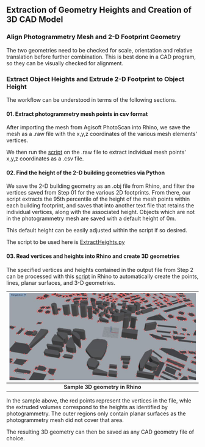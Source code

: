 ## Extraction of Geometry Heights and Creation of 3D CAD Model

### Align Photogrammetry Mesh and 2-D Footprint Geometry

The two geometries need to be checked for scale, orientation and relative translation before further combination. This is best done in a CAD program, so they can be visually checked for alignment. 

### Extract Object Heights and Extrude 2-D Footprint to Object Height

The workflow can be understood in terms of the following sections.

#### 01. Extract photogrammetry mesh points in csv format

After importing the mesh from Agisoft PhotoScan into Rhino, we save the mesh as a .raw file with the x,y,z coordinates of the various mesh elements' vertices. 

We then run the [script](https://github.com/ooichinchun/Maps2Geometry/blob/master/ExtractGeometryHeights/extract_vertices.py) on the .raw file to extract individual mesh points' x,y,z coordinates as a .csv file. 

#### 02. Find the height of the 2-D building geometries via Python

We save the 2-D building geometry as an .obj file from Rhino, and filter the vertices saved from Step 01 for the various 2D footprints. From there, our script extracts the 95th percentile of the height of the mesh points within each building footprint, and saves that into another text file that retains the individual vertices, along with the associated height. Objects which are not in the photogrammetry mesh are saved with a default height of 0m. 

This default height can be easily adjusted within the script if so desired.

The script to be used here is [ExtractHeights.py](https://github.com/ooichinchun/Maps2Geometry/blob/master/ExtractGeometryHeights/ExtractHeights.py)

#### 03. Read vertices and heights into Rhino and create 3D geometries

The specified vertices and heights contained in the output file from Step 2 can be processed with this [script](https://github.com/ooichinchun/Maps2Geometry/blob/master/ExtractGeometryHeights/read_heights_extrude_geometries.py) in Rhino to automatically create the points, lines, planar surfaces, and 3-D geometries.  

| ![Sample 3D geometry](https://github.com/ooichinchun/Maps2Geometry/blob/master/ExtractGeometryHeights/ExtrudedGeometry.JPG "Sample 3D geometry") | 
|:--:| 
| **Sample 3D geometry in Rhino** |

In the sample above, the red points represent the vertices in the file, whle the extruded volumes correspond to the heights as identified by photogrammetry. The outer regions only contain planar surfaces as the photogrammetry mesh did not cover that area.

The resulting 3D geometry can then be saved as any CAD geometry file of choice. 


